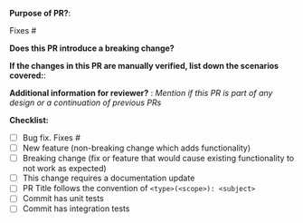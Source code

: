 **Purpose of PR?**:

Fixes #

**Does this PR introduce a breaking change?**

**If the changes in this PR are manually verified, list down the scenarios covered:**:

**Additional information for reviewer?** :
_Mention if this PR is part of any design or a continuation of previous PRs_


**Checklist:**
- [ ] Bug fix. Fixes #<issue number>
- [ ] New feature (non-breaking change which adds functionality)
- [ ] Breaking change (fix or feature that would cause existing functionality to not work as expected)
- [ ] This change requires a documentation update
- [ ] PR Title follows the convention of  `<type>(<scope>): <subject>`
- [ ] Commit has unit tests
- [ ] Commit has integration tests

<!--

The PR title message must follow convention:
`<type>(<scope>): <subject>`.

Where: <br />
- `type` is to define what type of PR is this.
  Most common types are:
    - `feat`      - for new features, not a new feature for build script
    - `fix`       - for bug fixes or improvements, not a fix for build script
    - `chore`     - changes not related to production code
    - `docs`      - changes related to documentation
    - `style`     - formatting, missing semi colons, linting fix etc; no significant production code changes
    - `test`      - adding missing tests, refactoring tests; no production code change
    - `refactor`  - refactoring production code, eg. renaming a variable or function name, there should not be any significant production code changes

- `scope` is a single word that best describes where the changes fit.
    - feature(`monitor`,`enforcer`)
    - test(`tests`, `bdd`)
    - chore(`build`)
- `subject` is a single line brief description of the changes made in the pull request.

-->